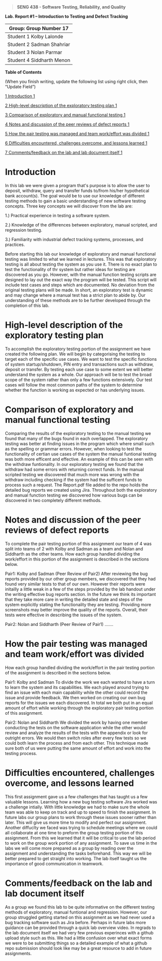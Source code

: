 >   **SENG 438 - Software Testing, Reliability, and Quality**

**Lab. Report \#1 – Introduction to Testing and Defect Tracking**

| Group: Group Number 17     |
|-----------------|
| Student 1 Kolby Lalonde                |   
| Student 2 Sadman Shahriar              |   
| Student 3 Nolan Parmar              |   
| Student 4 Siddharth Menon           |   


**Table of Contents**

(When you finish writing, update the following list using right click, then
“Update Field”)

[1 Introduction	1](#_Toc439194677)

[2 High-level description of the exploratory testing plan	1](#_Toc439194677)

[3 Comparison of exploratory and manual functional testing	1](#_Toc439194679)

[4 Notes and discussion of the peer reviews of defect reports	1](#_Toc439194680)

[5 How the pair testing was managed and team work/effort was
divided	1](#_Toc439194681)

[6 Difficulties encountered, challenges overcome, and lessons
learned	1](#_Toc439194682)

[7 Comments/feedback on the lab and lab document itself	1](#_Toc439194683)

# Introduction

In this lab we were given a program that's purpose is to allow the user to deposit, withdraw, query and transfer funds to/from his/her hypothetical bank account(s). The goal would be to use our knowledge of different testing methods to gain a basic understanding of new software testing concepts. Three key concepts we will discover from the lab are:

1.) Practical experience in testing a software system.

2.) Knowledge of the differences between exploratory, manual scripted, and regression testing.

3.) Familiarity with industrial defect tracking systems, processes, and practices.

Before starting this lab our knowledge of exploratory and manual functional testing was limited to what we learned in lectures. This was that exploratory testing is all about testing the system as you use it. There is no exact plan to test the functionality of thr system but rather ideas for testing are discovered as you go. However, with the manual function testing scripts are designed to lay out the exact way the program will be tested. This script will include test cases and steps which are documented. No deviation from the original testing plans will be made. In short, an exploratory test is dynamic and may change where a manual test has a strict plan to abide by. Our understanding of these methods are to be further developed through the completion of this lab.


# High-level description of the exploratory testing plan

To accomplish the exploratory testing portion of the assignment we have created the following plan. We will begin by categorising the testing to target each of the specific use cases. We want to test the specific functions of system startup/shutdown, PIN entry and transactions such as withdraw, deposit or transfer. By testing each use case to some extent we will better understand the system as a whole. Our approach will be to test the broad scope of the system rather than only a few functions extensively. Our test cases will follow the most common paths of the system to determine whether the function is working as expected or has underlying issues.

# Comparison of exploratory and manual functional testing

Comparing the results of the exploratory testing to the manual testing we found that many of the bugs found in each overlapped. The exploratory testing was better at finding issues in the program which where small such as the spelling or grammar errors. However, when looking to test the functionality of certian use cases of the system the manual funtional testing was both more efficent and effective. An example of this can be seen with the withdraw funtionality. In our exploratory testing we found that the withdraw had some errors with returning correct funds. In the manual scripted testing we discovered that much more was wrong with the withdraw including checking if the system had the sufficent funds to process such a request. The Report.pdf file added to the repo holds the detailed bug reports we created using Jira. Throughout both the exploratory and manual function testing we discovered how various bugs can be discovered in two completely different methods. 

# Notes and discussion of the peer reviews of defect reports
To complete the pair testing portion of this assignment our team of 4 was split into teams of 2 with Kolby and Sadman as a team and Nolan and Siddharth as the other teams. How each group handled dividing the work/effort in this portion of the assignment is described in the sections below.

Pair1: Kolby and Sadman (Peer Review of Pair2)
After reviewing the bug reports provided by our other group members, we discovered that they had found very similar tests to that of our own. However their reports were initailly a little weak in a few of the steps provided by the lab handout under the writing effective bug reports section. In the future we think its important that they take more care in writing the detailed state and steps of the system explicitly stating the functionality they are testing. Providing more screenshots may better improve the quality of the reports. Overall, their tests were effective in describing the issues of the system.


Pair2: Nolan and Siddharth (Peer Review of Pair1)
.......

# How the pair testing was managed and team work/effort was divided 

How each group handled dividing the work/effort in the pair testing portion of the assignment is described in the sections below.

Pair1: Kolby and Sadman
To divide the work we each wanted to have a turn to learn the system and its capabilities. We each played around trying to find an issue with each main capability while the other could record the issue and provide feedback. We then worked on creating our own bug reports for the issues we each discovered. In total we both put in an equal amount of effort while working through the exploratory pair testing portion of this assignment.

Pair2: Nolan and Siddharth
We divided the work by having one member conducting the tests on the software application while the other would review and analyze the results of the tests with the appendix or look for outright errors. We would then switch roles after every few tests so we could both learn the process and from each other. This technique made sure both of us were putting the same amount of effort and work into the testing process.

# Difficulties encountered, challenges overcome, and lessons learned

This first assignment gave us a few challenges that has taught us a few valuable lessons. Learning how a new bug testing software Jira worked was a challenge intially. With little knowledge we had to make sure the whole team was able to keep on track and up to speed to finish the assignment. In future labs our group plans to work through these issues sooner rather than later. This will give us more time to modify and perfect our assignment. Another diffuclty we faced was trying to schedule meetings where we could all collaborate at one time to preform the group testing portion of this assignment. From this we learned that it will be critical to use the lab period to work on the group work portion of any assignment. To save us time in the labs we will come more prepared as a group by reading over the assignment and understanding the tasks beforehand. This way we will be better prepared to get straight into working. The lab itself taught us the importance of good communication in teamwork.

# Comments/feedback on the lab and lab document itself

As a group we found this lab to be quite informative on the different testing methods of exploratory, manual funtional and regression. However, our group struggled getting started on this assignment as we had never used a bug tracking software such as Jira before. Perhaps in future labs more guidance can be provided through a quick lab overview video. In regrads to the lab document itself we had very few previous experinces with a github upload style such as this. We had a little confusion over what exact forms we were to be submitting things so a detailed example of what a github repo submission should look like may be a great resource to add in future assignments.
